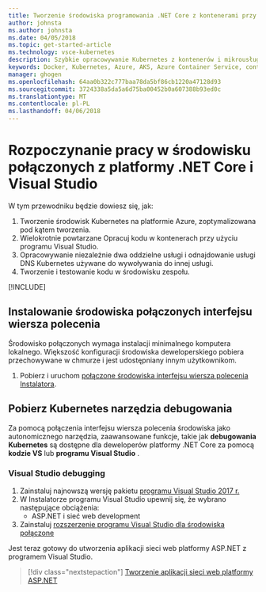 ```yaml
---
title: Tworzenie środowiska programowania .NET Core z kontenerami przy użyciu Kubernetes w chmurze za pomocą narzędzi Visual Studio — krok 1 — Instalacja | Dokumentacja firmy Microsoft
author: johnsta
ms.author: johnsta
ms.date: 04/05/2018
ms.topic: get-started-article
ms.technology: vsce-kubernetes
description: Szybkie opracowywanie Kubernetes z kontenerów i mikrousług na platformie Azure
keywords: Docker, Kubernetes, Azure, AKS, Azure Container Service, containers
manager: ghogen
ms.openlocfilehash: 64aa0b322c777baa78da5bf86cb1220a47128d93
ms.sourcegitcommit: 3724338a5da5a6d75ba00452b0a607388b93ed0c
ms.translationtype: MT
ms.contentlocale: pl-PL
ms.lasthandoff: 04/06/2018
---
```

# <a name="get-started-on-connected-environment-with-net-core-and-visual-studio"></a>Rozpoczynanie pracy w środowisku połączonych z platformy .NET Core i Visual Studio

W tym przewodniku będzie dowiesz się, jak:

1. Tworzenie środowisk Kubernetes na platformie Azure, zoptymalizowana pod kątem tworzenia.
1. Wielokrotnie powtarzane Opracuj kodu w kontenerach przy użyciu programu Visual Studio.
1. Opracowywanie niezależnie dwa oddzielne usługi i odnajdowanie usługi DNS Kubernetes używane do wywoływania do innej usługi.
1. Tworzenie i testowanie kodu w środowisku zespołu.

[!INCLUDE[](includes/see-troubleshooting.md)]

## <a name="install-the-connected-environment-cli"></a>Instalowanie środowiska połączonych interfejsu wiersza polecenia
Środowisko połączonych wymaga instalacji minimalnego komputera lokalnego. Większość konfiguracji środowiska deweloperskiego pobiera przechowywane w chmurze i jest udostępniany innym użytkownikom.

1. Pobierz i uruchom [połączone środowiska interfejsu wiersza polecenia Instalatora](https://aka.ms/get-vsce-windows). 

## <a name="get-kubernetes-debugging-tools"></a>Pobierz Kubernetes narzędzia debugowania
Za pomocą połączenia interfejsu wiersza polecenia środowiska jako autonomicznego narzędzia, zaawansowane funkcje, takie jak **debugowania Kubernetes** są dostępne dla deweloperów platformy .NET Core za pomocą **kodzie VS** lub **programu Visual Studio** .

### <a name="visual-studio-debugging"></a>Visual Studio debugging 
1. Zainstaluj najnowszą wersję pakietu [programu Visual Studio 2017 r.](https://www.visualstudio.com/vs/)
1. W Instalatorze programu Visual Studio upewnij się, że wybrano następujące obciążenia:
    * ASP.NET i sieć web development
1. Zainstaluj [rozszerzenie programu Visual Studio dla środowiska połączone](https://aka.ms/get-vsce-visualstudio)

Jest teraz gotowy do utworzenia aplikacji sieci web platformy ASP.NET z programem Visual Studio.

> [!div class="nextstepaction"]
> [Tworzenie aplikacji sieci web platformy ASP.NET](get-started-netcore-visualstudio-02.md)
